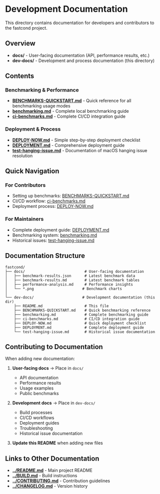 # Development Documentation

This directory contains documentation for developers and contributors to the fastcond project.

## Overview

- **docs/** - User-facing documentation (API, performance results, etc.)
- **dev-docs/** - Development and process documentation (this directory)

## Contents

### Benchmarking & Performance
- **[BENCHMARKS-QUICKSTART.md](BENCHMARKS-QUICKSTART.md)** - Quick reference for all benchmarking usage modes
- **[benchmarking.md](benchmarking.md)** - Complete local benchmarking guide
- **[ci-benchmarks.md](ci-benchmarks.md)** - Complete CI/CD integration guide

### Deployment & Process
- **[DEPLOY-NOW.md](DEPLOY-NOW.md)** - Simple step-by-step deployment checklist
- **[DEPLOYMENT.md](DEPLOYMENT.md)** - Comprehensive deployment guide
- **[test-hanging-issue.md](test-hanging-issue.md)** - Documentation of macOS hanging issue resolution

## Quick Navigation

### For Contributors
- Setting up benchmarks: [BENCHMARKS-QUICKSTART.md](BENCHMARKS-QUICKSTART.md)
- CI/CD workflow: [ci-benchmarks.md](ci-benchmarks.md)
- Deployment process: [DEPLOY-NOW.md](DEPLOY-NOW.md)

### For Maintainers
- Complete deployment guide: [DEPLOYMENT.md](DEPLOYMENT.md)
- Benchmarking system: [benchmarking.md](benchmarking.md)
- Historical issues: [test-hanging-issue.md](test-hanging-issue.md)

## Documentation Structure

```
fastcond/
├── docs/                           # User-facing documentation
│   ├── benchmark-results.json      # Latest benchmark data
│   ├── benchmark-results.md        # Latest benchmark tables
│   ├── performance-analysis.md     # Performance insights
│   └── *.png                      # Benchmark charts
│
└── dev-docs/                      # Development documentation (this dir)
    ├── README.md                   # This file
    ├── BENCHMARKS-QUICKSTART.md    # Quick benchmarking reference
    ├── benchmarking.md             # Complete benchmarking guide
    ├── ci-benchmarks.md            # CI/CD integration guide
    ├── DEPLOY-NOW.md               # Quick deployment checklist
    ├── DEPLOYMENT.md               # Complete deployment guide
    └── test-hanging-issue.md       # Historical issue documentation
```

## Contributing to Documentation

When adding new documentation:

1. **User-facing docs** → Place in `docs/`
   - API documentation
   - Performance results
   - Usage examples
   - Public benchmarks

2. **Development docs** → Place in `dev-docs/`
   - Build processes
   - CI/CD workflows
   - Deployment guides
   - Troubleshooting
   - Historical issue documentation

3. **Update this README** when adding new files

## Links to Other Documentation

- **[../README.md](../README.md)** - Main project README
- **[../BUILD.md](../BUILD.md)** - Build instructions
- **[../CONTRIBUTING.md](../CONTRIBUTING.md)** - Contribution guidelines
- **[../CHANGELOG.md](../CHANGELOG.md)** - Version history